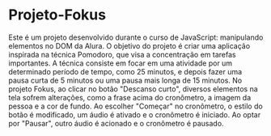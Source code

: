 # Projeto-Fokus
Este é um projeto desenvolvido durante o curso de JavaScript: manipulando elementos no DOM da Alura. O objetivo do projeto é criar uma aplicação inspirada na técnica Pomodoro, que visa a concentração em tarefas importantes.
A técnica consiste em focar em uma atividade por um determinado período de tempo, como 25 minutos, e depois fazer uma pausa curta de 5 minutos ou uma pausa mais longa de 15 minutos. No projeto Fokus, ao clicar no botão "Descanso curto", diversos elementos na tela sofrem alterações, como a frase acima do cronômetro, a imagem da pessoa e a cor de fundo. Ao escolher "Começar" no cronômetro, o estilo do botão é modificado, um áudio é ativado e o cronômetro é iniciado. Ao optar por "Pausar", outro áudio é acionado e o cronômetro é pausado.
